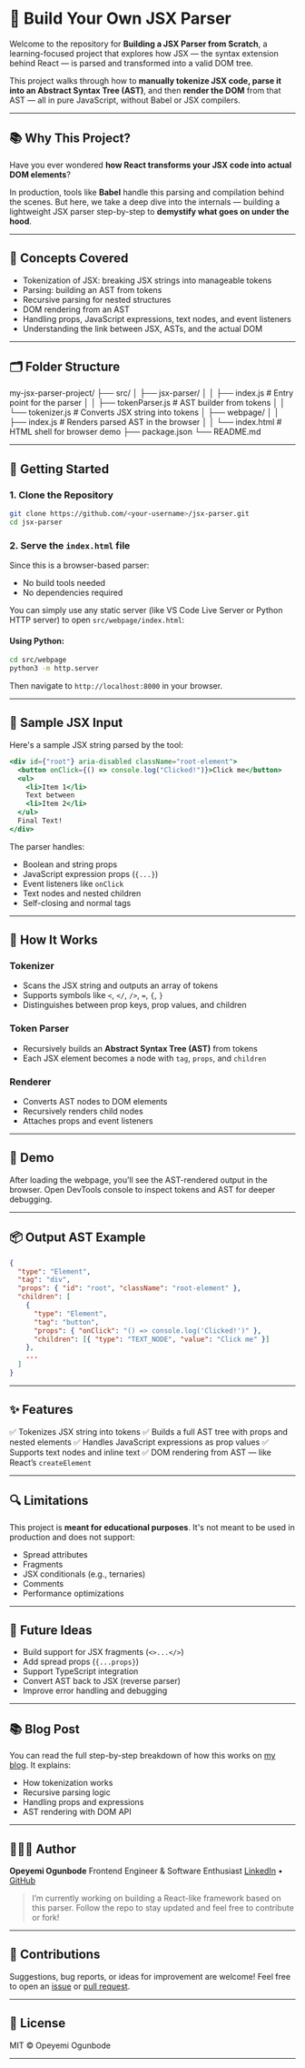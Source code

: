 # 🧩 Build Your Own JSX Parser

Welcome to the repository for **Building a JSX Parser from Scratch**, a learning-focused project that explores how JSX — the syntax extension behind React — is parsed and transformed into a valid DOM tree.

This project walks through how to **manually tokenize JSX code, parse it into an Abstract Syntax Tree (AST)**, and then **render the DOM** from that AST — all in pure JavaScript, without Babel or JSX compilers.

---

## 📚 Why This Project?

Have you ever wondered **how React transforms your JSX code into actual DOM elements**?

In production, tools like **Babel** handle this parsing and compilation behind the scenes. But here, we take a deep dive into the internals — building a lightweight JSX parser step-by-step to **demystify what goes on under the hood**.

---

## 🧠 Concepts Covered

- Tokenization of JSX: breaking JSX strings into manageable tokens
- Parsing: building an AST from tokens
- Recursive parsing for nested structures
- DOM rendering from an AST
- Handling props, JavaScript expressions, text nodes, and event listeners
- Understanding the link between JSX, ASTs, and the actual DOM

---

## 🗂️ Folder Structure

my-jsx-parser-project/
├── src/
│ ├── jsx-parser/
│ │ ├── index.js # Entry point for the parser
│ │ ├── tokenParser.js # AST builder from tokens
│ │ └── tokenizer.js # Converts JSX string into tokens
│ ├── webpage/
│ │ ├── index.js # Renders parsed AST in the browser
│ │ └── index.html # HTML shell for browser demo
├── package.json
└── README.md

---

## 🚀 Getting Started

### 1. Clone the Repository

```bash
git clone https://github.com/<your-username>/jsx-parser.git
cd jsx-parser
```

### 2. Serve the `index.html` file

Since this is a browser-based parser:

- No build tools needed
- No dependencies required

You can simply use any static server (like VS Code Live Server or Python HTTP server) to open `src/webpage/index.html`:

#### Using Python:

```bash
cd src/webpage
python3 -m http.server
```

Then navigate to `http://localhost:8000` in your browser.

---

## 🧪 Sample JSX Input

Here's a sample JSX string parsed by the tool:

```jsx
<div id={"root"} aria-disabled className="root-element">
  <button onClick={() => console.log("Clicked!")}>Click me</button>
  <ul>
    <li>Item 1</li>
    Text between
    <li>Item 2</li>
  </ul>
  Final Text!
</div>
```

The parser handles:

- Boolean and string props
- JavaScript expression props (`{...}`)
- Event listeners like `onClick`
- Text nodes and nested children
- Self-closing and normal tags

---

## 🔨 How It Works

### Tokenizer

- Scans the JSX string and outputs an array of tokens
- Supports symbols like `<`, `</`, `/>`, `=`, `{`, `}`
- Distinguishes between prop keys, prop values, and children

### Token Parser

- Recursively builds an **Abstract Syntax Tree (AST)** from tokens
- Each JSX element becomes a node with `tag`, `props`, and `children`

### Renderer

- Converts AST nodes to DOM elements
- Recursively renders child nodes
- Attaches props and event listeners

---

## 📸 Demo

After loading the webpage, you’ll see the AST-rendered output in the browser. Open DevTools console to inspect tokens and AST for deeper debugging.

---

## 📦 Output AST Example

```json
{
  "type": "Element",
  "tag": "div",
  "props": { "id": "root", "className": "root-element" },
  "children": [
    {
      "type": "Element",
      "tag": "button",
      "props": { "onClick": "() => console.log('Clicked!')" },
      "children": [{ "type": "TEXT_NODE", "value": "Click me" }]
    },
    ...
  ]
}
```

---

## ✨ Features

✅ Tokenizes JSX string into tokens
✅ Builds a full AST tree with props and nested elements
✅ Handles JavaScript expressions as prop values
✅ Supports text nodes and inline text
✅ DOM rendering from AST — like React’s `createElement`

---

## 🔍 Limitations

This project is **meant for educational purposes**. It's not meant to be used in production and does not support:

- Spread attributes
- Fragments
- JSX conditionals (e.g., ternaries)
- Comments
- Performance optimizations

---

## 📌 Future Ideas

- Build support for JSX fragments (`<>...</>`)
- Add spread props (`{...props}`)
- Support TypeScript integration
- Convert AST back to JSX (reverse parser)
- Improve error handling and debugging

---

## 📚 Blog Post

You can read the full step-by-step breakdown of how this works on [my blog](https://medium.com/@ogunbodetimi/building-a-jsx-parser-from-scratch-understanding-the-foundations-of-reacts-syntax-16dc35dce7b6). It explains:

- How tokenization works
- Recursive parsing logic
- Handling props and expressions
- AST rendering with DOM API

---

## 👨🏽‍💻 Author

**Opeyemi Ogunbode**
Frontend Engineer & Software Enthusiast
[LinkedIn](https://www.linkedin.com/in/opeyemi-ogunbode/) • [GitHub](https://github.com/Timi-T)

> I’m currently working on building a React-like framework based on this parser.
> Follow the repo to stay updated and feel free to contribute or fork!

---

## 🙌 Contributions

Suggestions, bug reports, or ideas for improvement are welcome!
Feel free to open an [issue](https://github.com/<your-username>/jsx-parser/issues) or [pull request](https://github.com/<your-username>/jsx-parser/pulls).

---

## 📄 License

MIT © Opeyemi Ogunbode

---

```

```
